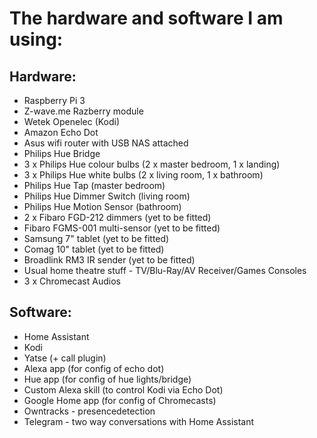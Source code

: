 # The hardware and software I am using:

## Hardware:

 - Raspberry Pi 3
 - Z-wave.me Razberry module
 - Wetek Openelec (Kodi)
 - Amazon Echo Dot
 - Asus wifi router with USB NAS attached
 - Philips Hue Bridge
 - 3 x Philips Hue colour bulbs (2 x master bedroom, 1 x landing)
 - 3 x Philips Hue white bulbs (2 x living room, 1 x bathroom)
 - Philips Hue Tap (master bedroom)
 - Philips Hue Dimmer Switch (living room)
 - Philips Hue Motion Sensor (bathroom)
 - 2 x Fibaro FGD-212 dimmers (yet to be fitted)
 - Fibaro FGMS-001 multi-sensor (yet to be fitted)
 - Samsung 7" tablet (yet to be fitted)
 - Comag 10" tablet (yet to be fitted)
 - Broadlink RM3 IR sender (yet to be fitted)
 - Usual home theatre stuff - TV/Blu-Ray/AV Receiver/Games Consoles
 - 3 x Chromecast Audios

## Software:

 - Home Assistant
 - Kodi
 - Yatse (+ call plugin)
 - Alexa app (for config of echo dot)
 - Hue app (for config of hue lights/bridge)
 - Custom Alexa skill (to control Kodi via Echo Dot)
 - Google Home app (for config of Chromecasts)
 - Owntracks - presencedetection
 - Telegram - two way conversations with Home Assistant
